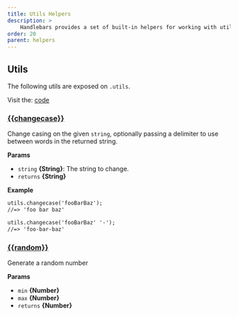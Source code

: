 ```yaml
---
title: Utils Helpers
description: >
    Handlebars provides a set of built-in helpers for working with utility functions. These helpers are used to manipulate and format data, making it easier to work with complex data structures in templates.
order: 20
parent: helpers
---
```


## Utils

The following utils are exposed on `.utils`.

Visit the: [code](https://github.com/jaredwray/fumanchu/tree/main/helpers/lib/utils/index.js)

### [{{changecase}}](lib/utils/index.js#L54)

Change casing on the given `string`, optionally passing a delimiter to use between words in the returned string.

**Params**

* `string` **{String}**: The string to change.
* `returns` **{String}**

**Example**

```html
utils.changecase('fooBarBaz');
//=> 'foo bar baz'

utils.changecase('fooBarBaz' '-');
//=> 'foo-bar-baz'
```

### [{{random}}](lib/utils/index.js#L80)

Generate a random number

**Params**

* `min` **{Number}**
* `max` **{Number}**
* `returns` **{Number}**